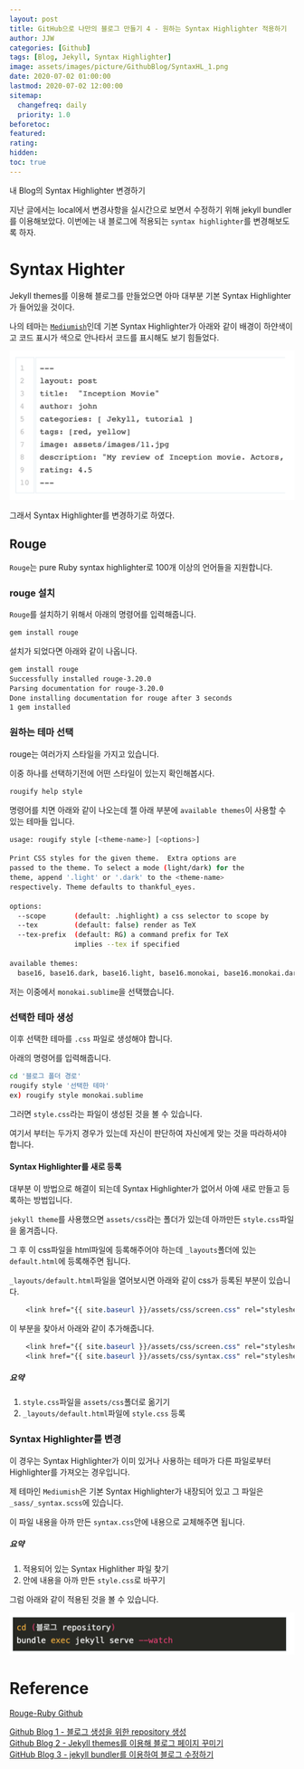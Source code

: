 ```yaml
---
layout: post
title: GitHub으로 나만의 블로그 만들기 4 - 원하는 Syntax Highlighter 적용하기
author: JJW
categories: [Github]
tags: [Blog, Jekyll, Syntax Highlighter]
image: assets/images/picture/GithubBlog/SyntaxHL_1.png
date: 2020-07-02 01:00:00
lastmod: 2020-07-02 12:00:00
sitemap:
  changefreq: daily
  priority: 1.0
beforetoc:
featured:
rating:
hidden:
toc: true
---
```


내 Blog의 Syntax Highlighter 변경하기

지난 글에서는 local에서 변경사항을 실시간으로 보면서 수정하기 위해 jekyll bundler를 이용해보았다.
이번에는 내 블로그에 적용되는 `syntax highlighter`를 변경해보도록 하자.

# Syntax Highter

Jekyll themes를 이용해 블로그를 만들었으면 아마 대부분 기본 Syntax Highlighter가 들어있을 것이다.

나의 테마는 [`Mediumish`](https://jekyllthemes.io/theme/mediumish)인데 기본 Syntax Highlighter가 아래와 같이 배경이 하얀색이고 코드 표시가 색으로 안나타서 코드를 표시해도 보기 힘들었다.

<img class="blogPict" src="/assets/images/picture/GithubBlog/SyntaxHL_2.png">

그래서 Syntax Highlighter를 변경하기로 하였다.

## Rouge

`Rouge`는 pure Ruby syntax highlighter로 100개 이상의 언어들을 지원합니다.

### rouge 설치

`Rouge`를 설치하기 위해서 아래의 명령어를 입력해줍니다.

```sh
gem install rouge
```

설치가 되었다면 아래와 같이 나옵니다.

```sh
gem install rouge
Successfully installed rouge-3.20.0
Parsing documentation for rouge-3.20.0
Done installing documentation for rouge after 3 seconds
1 gem installed
```

### 원하는 테마 선택

rouge는 여러가지 스타일을 가지고 있습니다.

이중 하나를 선택하기전에 어떤 스타일이 있는지 확인해봅시다.

```sh
rougify help style
```

명령어를 치면 아래와 같이 나오는데 젤 아래 부분에 `available themes`이 사용할 수 있는 테마들 입니다.

```sh
usage: rougify style [<theme-name>] [<options>]

Print CSS styles for the given theme.  Extra options are
passed to the theme. To select a mode (light/dark) for the
theme, append '.light' or '.dark' to the <theme-name>
respectively. Theme defaults to thankful_eyes.

options:
  --scope     	(default: .highlight) a css selector to scope by
  --tex       	(default: false) render as TeX
  --tex-prefix	(default: RG) a command prefix for TeX
              	implies --tex if specified

available themes:
  base16, base16.dark, base16.light, base16.monokai, base16.monokai.dark, base16.monokai.light, base16.solarized, base16.solarized.dark, base16.solarized.light, bw, colorful, github, gruvbox, gruvbox.dark, gruvbox.light, igorpro, magritte, molokai, monokai, monokai.sublime, pastie, thankful_eyes, tulip
```

저는 이중에서 `monokai.sublime`을 선택했습니다.

### 선택한 테마 생성

이후 선택한 테마를 `.css` 파일로 생성해야 합니다.

아래의 명령어를 입력해줍니다.

```sh
cd '블로그 폴더 경로'
rougify style '선택한 테마'
ex) rougify style monokai.sublime
```

그러면 `style.css`라는 파일이 생성된 것을 볼 수 있습니다.

여기서 부터는 두가지 경우가 있는데 자신이 판단하여 자신에게 맞는 것을 따라하셔야 합니다.

#### Syntax Highlighter를 새로 등록

대부분 이 방법으로 해결이 되는데 Syntax Highlighter가 없어서 아예 새로 만들고 등록하는 방법입니다.

`jekyll theme`를 사용했으면 `assets/css`라는 폴더가 있는데 아까만든 `style.css`파일을 옮겨줍니다.

그 후 이 css파일을 html파일에 등록해주어야 하는데 `_layouts`폴더에 있는 `default.html`에 등록해주면 됩니다.

`_layouts/default.html`파일을 열어보시면 아래와 같이 css가 등록된 부분이 있습니다.

```css
    <link href="{{ site.baseurl }}/assets/css/screen.css" rel="stylesheet" />
```

이 부분을 찾아서 아래와 같이 추가해줍니다.

```css
    <link href="{{ site.baseurl }}/assets/css/screen.css" rel="stylesheet" />
    <link href="{{ site.baseurl }}/assets/css/syntax.css" rel="stylesheet" />
```

##### 요약

1. `style.css`파일을 `assets/css`폴더로 옮기기
1. `_layouts/default.html`파일에 `style.css` 등록

### Syntax Highlighter를 변경

이 경우는 Syntax Highlighter가 이미 있거나 사용하는 테마가 다른 파일로부터 Highlighter를 가져오는 경우입니다.

제 테마인 `Mediumish`은 기본 Syntax Highlighter가 내장되어 있고 그 파일은 `_sass/_syntax.scss`에 있습니다.

이 파일 내용을 아까 만든 `syntax.css`안에 내용으로 교체해주면 됩니다.

##### 요약

1. 적용되어 있는 Syntax Highlither 파일 찾기
1. 안에 내용을 아까 만든 `style.css`로 바꾸기

그럼 아래와 같이 적용된 것을 볼 수 있습니다.

<img class="blogPict" src="/assets/images/picture/GithubBlog/SyntaxHL_3.png">

# Reference

[Rouge-Ruby Github](https://github.com/rouge-ruby/rouge)

[Github Blog 1 - 블로그 생성을 위한 repository 생성](../GithubBlog_1)  
[Github Blog 2 - Jekyll themes를 이용해 블로그 페이지 꾸미기](../GithubBlog_2)  
[GitHub Blog 3 - jekyll bundler를 이용하여 블로그 수정하기](../GithubBlog_3)
